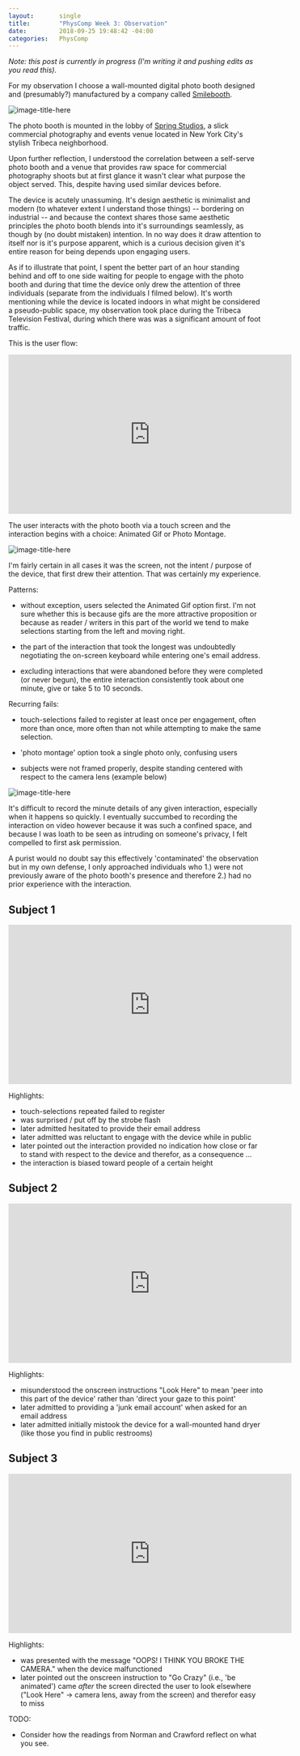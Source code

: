 ```yaml
---
layout:       single
title:        "PhysComp Week 3: Observation"
date:         2018-09-25 19:48:42 -04:00
categories:   PhysComp
---
```


_Note: this post is currently in progress (I'm writing it and pushing edits as you read this)._

For my observation I choose a wall-mounted digital photo booth designed and (presumably?) manufactured by a company called [Smilebooth](http://www.smilebooth.com/).

![image-title-here](/assets/images/IMG_3477.jpg)

The photo booth is mounted in the lobby of [Spring Studios](https://www.springstudios.com/shoots/new-york/), a slick commercial photography and events venue located in New York City's stylish Tribeca neighborhood.

Upon further reflection, I understood the correlation between a self-serve photo booth and a venue that provides raw space for commercial photography shoots but at first glance it wasn't clear what purpose the object served. This, despite having used similar devices before.

The device is acutely unassuming. It's design aesthetic is minimalist and modern (to whatever extent I understand those things) -- bordering on industrial -- and because the context shares those same aesthetic principles the photo booth blends into it's surroundings seamlessly, as though by (no doubt mistaken) intention. In no way does it draw attention to itself nor is it's purpose apparent, which is a curious decision given it's entire reason for being depends upon engaging users.

As if to illustrate that point, I spent the better part of an hour standing behind and off to one side waiting for people to engage with the photo booth and during that time the device only drew the attention of three individuals (separate from the individuals I filmed below). It's worth mentioning while the device is located indoors in what might be considered a pseudo-public space, my observation took place during the Tribeca Television Festival, during which there was was a significant amount of foot traffic.

This is the user flow:

<iframe width="560" height="315" src="https://drive.google.com/file/d/10K99MwwZiCiGjfcbZIEXVfJfpoR6bo1S/preview" frameborder="0" allow="autoplay; encrypted-media" allowfullscreen></iframe>

The user interacts with the photo booth via a touch screen and the interaction begins with a choice: Animated Gif or Photo Montage.

![image-title-here](/assets/images/IMG_3474.jpg)

I'm fairly certain in all cases it was the screen, not the intent / purpose of the device, that first drew their attention. That was certainly my experience.

Patterns:

- without exception, users selected the Animated Gif option first. I'm not sure whether this is because gifs are the more attractive proposition or because as reader / writers in this part of the world we tend to make selections starting from the left and moving right.

- the part of the interaction that took the longest was undoubtedly negotiating the on-screen keyboard while entering one's email address.

- excluding interactions that were abandoned before they were completed (or never begun), the entire interaction consistently took about one minute, give or take 5 to 10 seconds.

Recurring fails:

- touch-selections failed to register at least once per engagement, often more than once, more often than not while attempting to make the same selection.

- 'photo montage' option took a single photo only, confusing users

- subjects were not framed properly, despite standing centered with respect to the camera lens (example below)

![image-title-here](/assets/images/09qwao61145.jpg)

It's difficult to record the minute details of any given interaction, especially when it happens so quickly. I eventually succumbed to recording the interaction on video however because it was such a confined space, and because I was loath to be seen as intruding on someone's privacy, I felt compelled to first ask permission.

A purist would no doubt say this effectively 'contaminated' the observation but in my own defense, I only approached individuals who 1.) were not previously aware of the photo booth's presence and therefore 2.) had no prior experience with the interaction.

## Subject 1

<iframe width="560" height="315" src="https://drive.google.com/file/d/108-95kjx07vrltROM44BFgQDuGn2S20e/preview" frameborder="0" allow="autoplay; encrypted-media" allowfullscreen></iframe>

Highlights:

- touch-selections repeated failed to register
- was surprised / put off by the strobe flash
- later admitted hesitated to provide their email address
- later admitted was reluctant to engage with the device while in public
- later pointed out the interaction provided no indication how close or far to stand with respect to the device and therefor, as a consequence ...
- the interaction is biased toward people of a certain height

## Subject 2

<iframe width="560" height="315" src="https://drive.google.com/file/d/10GqTR6R4-PDY6flcvGit2LBasO8hJEUn/preview" frameborder="0" allow="autoplay; encrypted-media" allowfullscreen></iframe>

Highlights:

- misunderstood the onscreen instructions "Look Here" to mean 'peer into this part of the device' rather than 'direct your gaze to this point'
- later admitted to providing a 'junk email account' when asked for an email address
- later admitted initially mistook the device for a wall-mounted hand dryer (like those you find in public restrooms)

## Subject 3

<iframe width="560" height="315" src="https://drive.google.com/file/d/10IrDVypCsniiPzHB_ilq2g3P3ow8W4Jo/preview" frameborder="0" allow="autoplay; encrypted-media" allowfullscreen></iframe>

Highlights:

- was presented with the message "OOPS! I THINK YOU BROKE THE CAMERA." when the device malfunctioned
- later pointed out the onscreen instruction to "Go Crazy" (i.e., 'be animated') came *after* the screen directed the user to look elsewhere ("Look Here" → camera lens, away from the screen) and therefor easy to miss


TODO:

- Consider how the readings from Norman and Crawford reflect on what you see.
